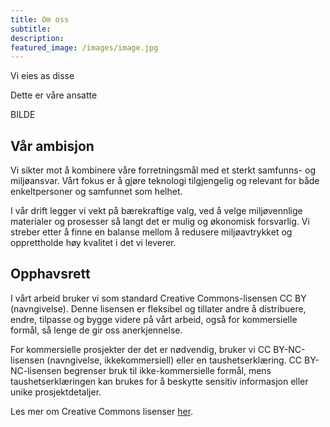 ```yaml
---
title: Om oss
subtitle: 
description: 
featured_image: /images/image.jpg
---
```


Vi eies as disse


Dette er våre ansatte

BILDE

## Vår ambisjon
Vi sikter mot å kombinere våre forretningsmål med et sterkt samfunns- og miljøansvar. Vårt fokus er å gjøre teknologi tilgjengelig og relevant for både enkeltpersoner og samfunnet som helhet.

I vår drift legger vi vekt på bærekraftige valg, ved å velge miljøvennlige materialer og prosesser så langt det er mulig og økonomisk forsvarlig. Vi streber etter å finne en balanse mellom å redusere miljøavtrykket og opprettholde høy kvalitet i det vi leverer.

## Opphavsrett
I vårt arbeid bruker vi som standard Creative Commons-lisensen CC BY (navngivelse). Denne lisensen er fleksibel og tillater andre å distribuere, endre, tilpasse og bygge videre på vårt arbeid, også for kommersielle formål, så lenge de gir oss anerkjennelse.

For kommersielle prosjekter der det er nødvendig, bruker vi CC BY-NC-lisensen (navngivelse, ikkekommersiell) eller en taushetserklæring. CC BY-NC-lisensen begrenser bruk til ikke-kommersielle formål, mens taushetserklæringen kan brukes for å beskytte sensitiv informasjon eller unike prosjektdetaljer.

Les mer om Creative Commons lisenser [her](https://www.creativecommons.no/post/norske-lisenser-og-verktoy).

